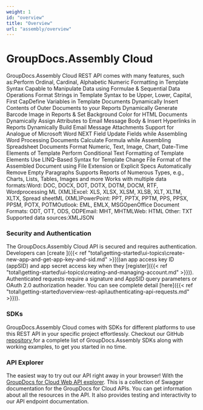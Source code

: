 ```yaml
---
weight: 1
id: "overview"
title: "Overview"
url: "assembly/overview"
---
```







# GroupDocs.Assembly Cloud #

GroupDocs.Assembly Cloud REST API comes with many features, such as:Perform Ordinal, Cardinal, Alphabetic Numeric Formatting in Template Syntax Capable to Manipulate Data using Formulae & Sequential Data Operations Format Strings in Template Syntax to be Upper, Lower, Capital, First CapDefine Variables in Template Documents Dynamically Insert Contents of Outer Documents to your Reports Dynamically Generate Barcode Image in Reports & Set Background Color for HTML Documents Dynamically Assign Attributes to Email Message Body & Insert Hyperlinks in Reports Dynamically Build Email Message Attachments Support for Analogue of Microsoft Word NEXT Field Update Fields while Assembling Word Processing Documents Calculate Formula while Assembling Spreadsheet Documents Format Numeric, Text, Image, Chart, Date-Time Elements of Template Perform Conditional Text Formatting of Template Elements Use LINQ-Based Syntax for Template Change File Format of the Assembled Document using File Extension or Explicit Specs Automatically Remove Empty Paragraphs Supports Reports of Numerous Types, e.g., Charts, Lists, Tables, Images and more Works with multiple data formats:Word: DOC, DOCX, DOT, DOTX, DOTM, DOCM, RTF, Wordprocessing ML (XML)Excel: XLS, XLSX, XLSM, XLSB, XLT, XLTM, XLTX, Spread sheetML (XML)PowerPoint: PPT, PPTX, PPTM, PPS, PPSX, PPSM, POTX, POTMOutlook: EML, EMLX, MSGOpenOffice Document Formats: ODT, OTT, ODS, ODPEmail: MHT, MHTMLWeb: HTML Other: TXT Supported data sources:XMLJSON


### Security and Authentication ###

The GroupDocs.Assembly Cloud API is secured and requires authentication. Developers can [create ]({{< ref "total\getting-started\ui-topics\create-new-app-and-get-app-key-and-sid.md" >}}))an app access key ID (appSID) and app secret access key when they [register]({{< ref "total\getting-started\ui-topics\creating-and-managing-account.md" >}})). Authenticated requests require a signature and AppSID query parameters or OAuth 2.0 authorization header. You can see complete detail [here]({{< ref "total\getting-started\overview-rest-api\authenticating-api-requests.md" >}})).

### SDKs ###

GroupDocs.Assembly Cloud comes with SDKs for different platforms to use this REST API in your specific project effortlessly. Checkout our GitHub [repository ](https://github.com/groupdocs-assembly-cloud)for a complete list of GroupDocs.Assembly SDKs along with working examples, to get you started in no time.

### API Explorer ###

The easiest way to try out our API right away in your browser! With the [GroupDocs for Cloud Web API explorer](https://apireference.groupdocs.cloud/classification/). This is a collection of Swagger documentation for the GroupDocs for Cloud APIs. You can get information about all the resources in the API. It also provides testing and interactivity to our API endpoint documentation.